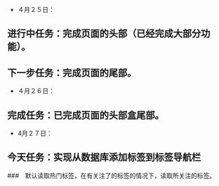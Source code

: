 * ４月２５日：
## 进行中任务：完成页面的头部（已经完成大部分功能）。
## 下一步任务：完成页面的尾部。
* ４月２６日：
## 完成任务：已完成页面的头部盒尾部。
* 4月２７日：
## 今天任务：实现从数据库添加标签到标签导航栏
###　默认读取热门标签，在有关注了的标签的情况下，读取所关注的标签。


